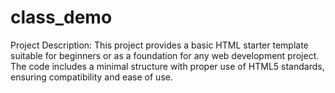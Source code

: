 # class_demo
Project Description: This project provides a basic HTML starter template suitable for beginners or as a foundation for any web development project. The code includes a minimal structure with proper use of HTML5 standards, ensuring compatibility and ease of use.
